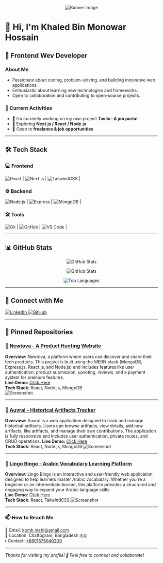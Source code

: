 <!-- Banner Image -->
<p align="center">
  <img src="https://i.pinimg.com/originals/8b/35/fe/8b35fef55fba1a201c9c7a11d3ec3d64.gif" alt="Banner Image">
</p>

# 👋 Hi, I'm Khaled Bin Monowar Hossain 

## 🚀 Frontend Wev Developer  

### About Me  
- Passionate about coding, problem-solving, and building innovative web applications.  
- Enthusiastic about learning new technologies and frameworks.  
- Open to collaboration and contributing to open-source projects.  

### 🌱 Current Activities  
- 🔭 I’m currently working on my own project **Taslix : A job portal**  
- 🌱 Exploring **Next.js / React / Node.js**  
- 💬 Open to **freelance & job opportunities**  

---

## 🛠️ Tech Stack  

### 💻 Frontend  
![React](https://img.shields.io/badge/-React-61DAFB?logo=react&logoColor=white&style=flat-square) | ![Next.js](https://img.shields.io/badge/-Next.js-000?logo=next.js&logoColor=white&style=flat-square) | ![TailwindCSS](https://img.shields.io/badge/-TailwindCSS-38B2AC?logo=tailwind-css&logoColor=white&style=flat-square) |

### ⚙️ Backend  
 ![Node.js](https://img.shields.io/badge/-Node.js-339933?logo=node.js&logoColor=white&style=flat-square) | ![Express](https://img.shields.io/badge/-Express-000?logo=express&logoColor=white&style=flat-square) | ![MongoDB](https://img.shields.io/badge/-MongoDB-47A248?logo=mongodb&logoColor=white&style=flat-square) |

### 🛠️  Tools  
 ![Git](https://img.shields.io/badge/-Git-F05032?logo=git&logoColor=white&style=flat-square) | ![GitHub](https://img.shields.io/badge/-GitHub-181717?logo=github&logoColor=white&style=flat-square) | ![VS Code](https://img.shields.io/badge/-VS%20Code-007ACC?logo=visual-studio-code&logoColor=white&style=flat-square) |


---

## 📊 GitHub Stats  
<p align="center">
   <img src="https://github-readme-streak-stats.herokuapp.com/?user=khbmh&theme=dark" alt="GitHub Stats" />
</p>

<p align="center">
  <img src="https://github-readme-stats.vercel.app/api?username=khbmh&show_icons=true&theme=dark" alt="GitHub Stats" />
</p>

<p align="center">
  <img src="https://github-readme-stats.vercel.app/api/top-langs/?username=khbmh&layout=compact&theme=dark" alt="Top Languages" />
</p>

---

## 🔗 Connect with Me  
<p align="left">
  <a href="https://www.linkedin.com/in/Khbmh">
    <img src="https://img.shields.io/badge/-LinkedIn-0077B5?logo=linkedin&logoColor=white&style=flat-square" alt="LinkedIn">
  </a>
  <a href="https://github.com/khbmh">
    <img src="https://img.shields.io/badge/-GitHub-181717?logo=github&logoColor=white&style=flat-square" alt="GitHub">
  </a>
</p>



---

## 📌 Pinned Repositories  
### 🚀 [Newtova - A Product Hunting Website](https://github.com/khmbh/newtova-client)
**Overview:** Newtova, a platform where users can discover and share their tech products. This project is built using the MERN stack (MongoDB, Express.js, React.js, and Node.js) and includes features like user authentication, product submission, upvoting, reviews, and a payment system for premium features.  
**Live Demo:** [Click Here](https://newtova.web.app/)  
**Tech Stack:** React, Node.js, MongoDB  
![Screenshot](https://i.ibb.co.com/GfsbSNcN/Screenshot-2025-02-05-190855.png)

---

### 🚀 [Auvral - Historical Artifacts Tracker](https://github.com/khmbh/auvral-client)
**Overview:** Auvral is a web application designed to track and manage historical artifacts. Users can browse artifacts, view details, add new artifacts, like artifacts, and manage their own contributions. The application is fully responsive and includes user authentication, private routes, and CRUD operations.
**Live Demo:** [Click Here](https://auvral.web.app/)  
**Tech Stack:** React, Node.js, MongoDB
![Screenshot](https://i.ibb.co.com/67HVgBPg/Screenshot-2025-02-05-190703.png)

---

### 🚀 [Lingo Bingo - Arabic Vocabulary Learning Platform](https://github.com/khbmh/lingo-bingo)
**Overview:** Lingo Bingo is an interactive and user-friendly web application designed to help learners master Arabic vocabulary. Whether you're a beginner or an intermediate learner, this platform provides a structured and engaging way to expand your Arabic language skills.  
**Live Demo:** [Click Here](https://lingo-bingo-khbmh.web.app/)  
**Tech Stack:** React, TailwindCSS 
![Screenshot](https://i.ibb.co.com/xSNG16RH/image.png)

---

### 📫 How to Reach Me  
📧 Email: [kbmh.mahi@gmail.com](mailto:kbmh.mahi@gmail.com)  
📍 Location: Chattogram, Bangladesh 🇧🇩  
📞 Contact: [+8801575040200](callto:+8801575040200)  

---

*Thanks for visiting my profile! 🚀 Feel free to connect and collaborate!*  


<!--
**khbmh/khbmh** is a ✨ _special_ ✨ repository because its `README.md` (this file) appears on your GitHub profile.

Here are some ideas to get you started:

- 🔭 I’m currently working on ...
- 🌱 I’m currently learning ...
- 👯 I’m looking to collaborate on ...
- 🤔 I’m looking for help with ...
- 💬 Ask me about ...
- 📫 How to reach me: ...
- 😄 Pronouns: ...
- ⚡ Fun fact: ...
-->

